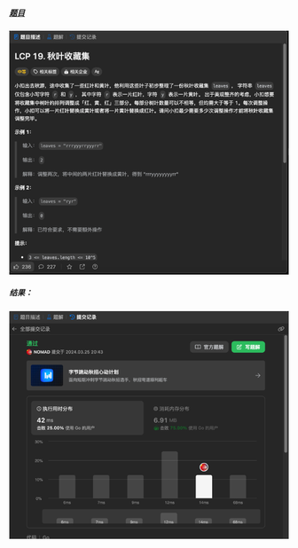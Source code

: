 ##### [题目](https://leetcode.cn/problems/UlBDOe/description/)
![pic](img.png)
##### 结果：
![pic](result.png)